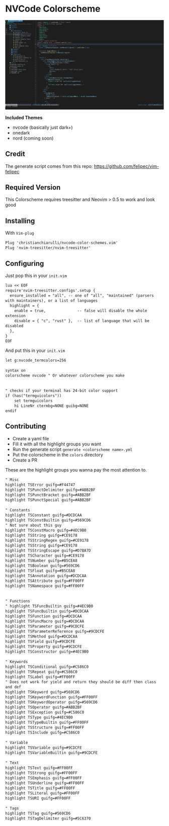 # NVCode Colorscheme

![React pic](./assets/react.png)

**Included Themes**

- nvcode (basically just dark+)
- onedark
- nord (coming soon)

## Credit

The generate script comes from this repo: https://github.com/felipec/vim-felipec

## Required Version

This Colorscheme requires treesitter and Neovim > 0.5 to work and look good

## Installing

With `Vim-plug`

```
Plug 'christianchiarulli/nvcode-color-schemes.vim'
Plug 'nvim-treesitter/nvim-treesitter'
```

## Configuring

Just pop this in your `init.vim`

```
lua << EOF
require'nvim-treesitter.configs'.setup {
  ensure_installed = "all", -- one of "all", "maintained" (parsers with maintainers), or a list of languages
  highlight = {
    enable = true,              -- false will disable the whole extension
    disable = { "c", "rust" },  -- list of language that will be disabled
  },
}
EOF
```

And put this in your `init.vim`

```
let g:nvcode_termcolors=256

syntax on
colorscheme nvcode " Or whatever colorscheme you make


" checks if your terminal has 24-bit color support
if (has("termguicolors"))
    set termguicolors
    hi LineNr ctermbg=NONE guibg=NONE
endif
```

## Contributing

- Create a yaml file
- Fill it with all the highlight groups you want
- Run the generate script `generate <colorscheme name>.yml`
- Put the colorscheme in the `colors` directory
- Create a PR

These are the highlight groups you wanna pay the most attention to.

```
" Misc
highlight TSError guifg=#F44747
highlight TSPunctDelimiter guifg=#ABB2BF
highlight TSPunctBracket guifg=#ABB2BF
highlight TSPunctSpecial guifg=#ABB2BF

" Constants
highlight TSConstant guifg=#DCDCAA
highlight TSConstBuiltin guifg=#569CD6
" Not sure about this guy
highlight TSConstMacro guifg=#4EC9B0
highlight TSString guifg=#CE9178
highlight TSStringRegex guifg=#CE9178
highlight TSString guifg=#CE9178
highlight TSStringEscape guifg=#D7BA7D
highlight TSCharacter guifg=#CE9178
highlight TSNumber guifg=#B5CEA8
highlight TSBoolean guifg=#569CD6
highlight TSFloat guifg=#B5CEA8
highlight TSAnnotation guifg=#DCDCAA
highlight TSAttribute guifg=#FF00FF
highlight TSNamespace guifg=#FF00FF


" Functions
" highlight TSFuncBuiltin guifg=#4EC9B0
highlight TSFuncBuiltin guifg=#DCDCAA
highlight TSFunction guifg=#DCDCAA
highlight TSFuncMacro guifg=#DCDCAA
highlight TSParameter guifg=#9CDCFE
highlight TSParameterReference guifg=#9CDCFE
highlight TSMethod guifg=#DCDCAA
highlight TSField guifg=#9CDCFE
highlight TSProperty guifg=#9CDCFE
highlight TSConstructor guifg=#4EC9B0

" Keywords
highlight TSConditional guifg=#C586C0
highlight TSRepeat guifg=#C586C0
highlight TSLabel guifg=#FF00FF
" Does not work for yield and return they should be diff then class and def
highlight TSKeyword guifg=#569CD6
highlight TSKeywordFunction guifg=#FF00FF
highlight TSKeywordOperator guifg=#569CD6
highlight TSOperator guifg=#ABB2BF
highlight TSException guifg=#C586C0
highlight TSType guifg=#4EC9B0
highlight TSTypeBuiltin guifg=#FF00FF
highlight TSStructure guifg=#FF00FF
highlight TSInclude guifg=#C586C0

" Variable
highlight TSVariable guifg=#9CDCFE
highlight TSVariableBuiltin guifg=#9CDCFE

" Text
highlight TSText guifg=#FF00FF
highlight TSStrong guifg=#FF00FF
highlight TSEmphasis guifg=#FF00FF
highlight TSUnderline guifg=#FF00FF
highlight TSTitle guifg=#FF00FF
highlight TSLiteral guifg=#FF00FF
highlight TSURI guifg=#FF00FF

" Tags
highlight TSTag guifg=#569CD6
highlight TSTagDelimiter guifg=#5C6370
```
